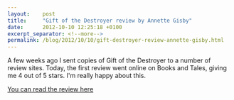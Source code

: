 ```yaml
---
layout:    post
title:     "Gift of the Destroyer review by Annette Gisby"
date:      2012-10-10 12:25:18 +0100
excerpt_separator: <!--more-->
permalink: /blog/2012/10/10/gift-destroyer-review-annette-gisby.html
---
```


A few weeks ago I sent copies of Gift of the Destroyer to a number of review sites. Today, the first review went online on Books and Tales, giving me 4 out of 5 stars. I'm really happy about this.

[You can read the review here](http://booksandtales.blogspot.co.uk/2012/10/book-review-gift-of-destroyer-by-jeroen.html)